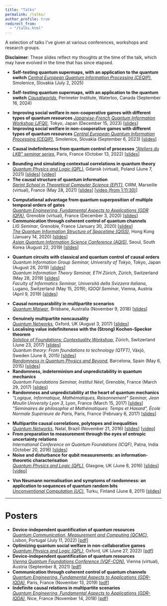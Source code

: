 ```yaml
---
title: "Talks"
permalink: /talks/
author_profile: true
redirect_from: 
  - "/talks.html"
---
```


A selection of talks I've given at various conferences, workshops and research groups. 

**Disclaimer**: These slides reflect my thoughts at the time of the talk, which may have evolved in the time that has since elapsed.

<!-- ## 2025 -->
<!-- -->
* **Self-testing quantum supermaps, with an application to the quantum switch**
_[Central European Quantum Information Processing (CEQIP)](http://ceqip.eu/2025/)_,
Smolenice, Slovakia (July 2, 2025)
<!-- ## 2023 -->
<!-- ## 2024 -->
<!-- -->
* **Self-testing quantum supermaps, with an application to the quantum switch**
_[Causalworlds](https://events.perimeterinstitute.ca/event/69/)_,
Perimeter Institute, Waterloo, Canada (September 16, 2024)
<!-- ## 2023 -->
<!-- -->
* **Improving social welfare in non-cooperative games with different types of quantum resources**
_[Japanese-French Quantum Information Workshop (JFQI)](https://jfqi2023.github.io/)_,
Tokyo, Japan (December 15, 2023) [[slides](https://github.com/JFQI2023/JFQI2023.github.io/raw/master/assets/pdf/Abbott.pdf)]
* **Improving social welfare in non-cooperative games with different types of quantum resources**
_[Central European Quantum Information Processing (CEQIP)](http://ceqip.eu/2023/)_,
Smolenice, Slovakia (September 6, 2023) [[slides](http://ceqip.eu/2023/talks/talk2023ceqip_abbott.pdf)]
<!-- ## 2022 -->
<!-- -->
* **Causal indefiniteness from quantum control of processes**
_["Ateliers du LKB" seminar series](http://www.lkb.upmc.fr/ateliers-du-lkb/)_,
Paris, France (October 13, 2022) [[slides](/files/slides/2022_LKB_Abbott.pdf)]
<!-- ## 2021 -->
<!-- -->
* **Bounding and simulating contextual correlations in quantum theory**  
_[Quantum Physics and Logic (QPL)](https://qpl2021.eu/)_,
Gdansk (virtual), Poland (June 7, 2021) [[slides](/files/slides/2021_QPL_Abbott.pdf)] [[video](https://youtu.be/-De7lUaKSEo)]
* **The causal structure of quantum information**  
_[Sprint School in Theoretical Computer Science (EPIT)](https://conferences.cirm-math.fr/2341.html)_,
CIRM, Marseille (virtual), France (May 28, 2021) [[slides](/files/slides/2021_EPIT_Abbott.pdf)] [[video (from 1:11:30)](https://bbb1.cirm-math.fr/recording/f72420a51c7d3b9b38d150b0afcac11596be8317-1622186164295.mp4)]
<!-- -->
<!-- ## 2020 -->
<!-- -->
* **Computational advantage from quantum superposition of multiple temporal orders of gates**  
_[Quantum Engineering, Fundamental Aspects to Applications (GDR IQFA)](https://iqfacolloq2020.sciencesconf.org/)_,
Grenoble (virtual), France (December 3, 2020) [[slides](/files/slides/2020_IQFA_Abbott.pdf)]
* **Communication through coherent control of quantum channels**  
_LIG Seminar_,
Grenoble, France (January 30, 2020) [[slides](/files/slides/2020_LIG_Abbott.pdf)]  
_[The Quantum Information Structure of Spacetime (QISS)](http://www.cs.ox.ac.uk/QISS/)_,
Hong Kong (January 14, 2020) [[slides](/files/slides/2020_QISS_Abbott.pdf)]  
_[Asian Quantum Information Science Conference (AQIS)](http://aqis-conf.org/2019/)_,
Seoul, South Korea (August 22, 2019) [[slides](/files/slides/2019_AQIS_Abbott.pdf)] 
<!-- -->
<!-- ## 2019 -->
<!-- -->
* **Quantum circuits with classical and quantum control of causal orders**  
_Quantum Information Group Seminar, University of Tokyo_,
Tokyo, Japan (August 26, 2019) [[slides](/files/slides/2019_Tokyo_Abbott.pdf)]  
_Quantum Information Theory Seminar, ETH Zürich_,
Zürich, Switzerland (May 28, 2019) [[slides](/files/slides/2019_Zurich_Abbott.pdf)]  
_Faculty of Informatics Seminar, Università della Svizzera italiana_,
Lugano, Switzerland (May 15, 2019);
_IQOQI Seminar_,
Vienna, Austria (April 9, 2019) [[slides](/files/slides/2019_Lugano_Abbott.pdf)]  
<!-- -->
<!-- ## 2018 -->
<!-- -->
* **Causal nonseparability in multipartite scenarios**  
_[Quantum Maiwar](https://quantum-maiwar.weebly.com/)_,
Brisbane, Australia (November 9, 2018) [[slides](/files/slides/2018_QMaiwar_Abbott.pdf)]
<!-- -->
<!-- ## 2017 -->
<!-- -->
* **Genuinely multipartite noncausality**  
_[Quantum Networks](http://www.cs.ox.ac.uk/qnetworks2017/)_,
Oxford, UK (August 3, 2017) [[slides](/files/slides/2017_Oxford_Abbott.pdf)]
* **Localising value indefiniteness with the (Strong) Kochen-Specker theorem**  
_[Solstice of Foundations: Contextuality Workshop](https://foundations.ethz.ch/previous-editions/workshop/)_,
Zürich, Switzerland (June 23, 2017) [[slides](/files/slides/2017_Contextuality_Abbott.pdf)]  
_Quantum theory: From foundations to technology (QTFT)_,
Växjö, Sweden (June 8, 2015) [[slides](/files/slides/2015_QTFT_Abbott.pdf)]  
_[Randomness in Quantum Physics and Beyond](http://qrandom.icfo.eu/)_,
Barcelona, Spain (May 6, 2015) [[slides](/files/slides/2015_QRAND_Abbott.pdf)]  
* **Randomness, indeterminism and unpredictability in quantum mechanics**  
_Quantum Foundations Seminar, Institut Néel_,
Grenoble, France (March 29, 2017) [[slides](/files/slides/2017_NEEL_Abbott.pdf)]
* **Randomness and unpredictability at the heart of quantum mechanics**  
_"Logique, Informatique, Mathématiques, Raisonnement" Seminar, Jean Moulin University Lyon 3_,
Lyon, France (March 15, 2017) [[slides](/files/slides/2017_Lyon_Abbott.pdf)]  
_"Séminaires de philosophie et Mathématiques: Temps et Hasard", École Normale Supérieure de Paris_,
Paris, France (February 6, 2017) [[slides](/files/slides/2017_Paris_Abbott.pdf)]  
<!-- -->
<!-- ## 2016 -->
<!-- -->
* **Multipartite causal correlations, polytopes and inequalities**  
_[Quantum Networks](https://iip.ufrn.br/eventsdetail.php?inf===QTUVkM)_,
Natal, Brazil (November 21, 2016) [[slides](/files/slides/2016_QNETS_Abbott.pdf)] [[video](https://youtu.be/tAHvkFNvIag)]
* **From preparation to measurement through the eyes of entropic uncertainty relations**  
_International Conference on Quantum Foundations (ICQF)_,
Patna, India (October 20, 2016) [[slides](/files/slides/2016_ICQF_Abbott.pdf)]
* **Noise and disturbance for qubit measurements: an information-theoretic characterisation**  
_[Quantum Physics and Logic (QPL)](http://qpl2016.cis.strath.ac.uk/)_,
Glasgow, UK (June 8, 2016) [[slides](/files/slides/2016_QPL_Abbott.pdf)] [[video](https://youtu.be/d1i8h8pQ9XM)]
<!-- -->
<!-- ## 2011 -->
<!-- -->
* **Von Neumann normalisation and symptoms of randomness: an application to sequences of quantum random bits**  
_[Unconventional Computation (UC)](https://www.math.utu.fi/projects/uc2011/)_,
Turku, Finland (June 8, 2011) [[slides](/files/slides/2011_UC_Abbott.pdf)]

---

# Posters

<!-- * **Self-testing quantum supermaps, with an application to the quantum switch**
_[Seefeld Workshop on Quantum Information](https://www.uibk.ac.at/th-physik/seefeld2024/)_,
Seefeld in Tirol, Austria (June 25, 2024) [[pdf](/files/2024_Seefeld_Abbott.pdf)] -->
* **Device-independent quantification of quantum resources**  
_[Quantum Communication, Measurement and Computing (QCMC)](http://www.qcmc-lisbon.org/)_,
Lisbon, Portugal (July 11, 2022) [[pdf](/files/posters/2022_QCMC_Abbott.pdf)]
* **Optimizing quantum social welfare in non-collaborative games**  
_[Quantum Physics and Logic (QPL)](https://www.qplconference.org/)_,
Oxford, UK (June 27, 2022) [[pdf](/files/posters/2022_QPL_Abbott.pdf)]
* **Device-independent quantification of quantum resources**  
_[Vienna Quantum Foundations Conference (VQF-CON)](https://vqf.iqoqi.oeaw.ac.at/)_,
Vienna (virtual), Austria (September 8, 2021) [[pdf](/files/posters/2021_VQF-CON_Abbott.pdf)]
* **Communication through coherent control of quantum channels**  
_[Quantum Engineering, Fundamental Aspects to Applications (GDR-IQDA)](https://iqfacolloq2019.sciencesconf.org/)_,
Paris, France (November 13, 2019) [[pdf](/files/posters/2019_IQFA_Abbott.pdf)]
* **Indefinite causal relations in multipartite scenarios**  
_[Quantum Engineering, Fundamental Aspects to Applications (GDR-IQDA)](https://iqfacolloq2018.sciencesconf.org/)_,
Nice, France (November 14, 2018) [[pdf](/files/posters/2018_IQFA_Abbott.pdf)]